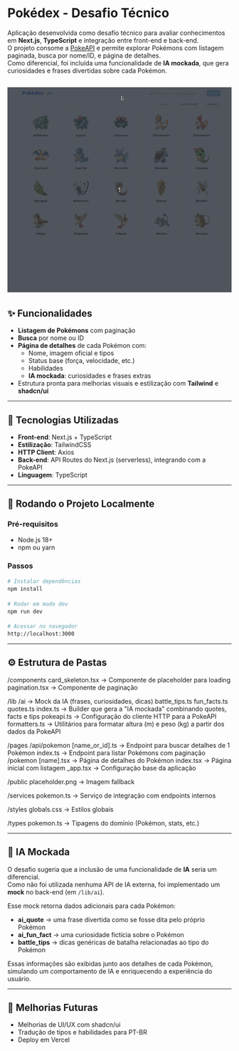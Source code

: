 # Pokédex - Desafio Técnico

Aplicação desenvolvida como desafio técnico para avaliar conhecimentos em **Next.js**, **TypeScript** e integração entre front-end e back-end.  
O projeto consome a [PokeAPI](https://pokeapi.co/) e permite explorar Pokémons com listagem paginada, busca por nome/ID, e página de detalhes.  
Como diferencial, foi incluída uma funcionalidade de **IA mockada**, que gera curiosidades e frases divertidas sobre cada Pokémon.

![Demonstração do Projeto](.github/assets/demo.gif)
---

## ✨ Funcionalidades

- **Listagem de Pokémons** com paginação
- **Busca** por nome ou ID
- **Página de detalhes** de cada Pokémon com:
  - Nome, imagem oficial e tipos
  - Status base (força, velocidade, etc.)
  - Habilidades
  - **IA mockada**: curiosidades e frases extras
- Estrutura pronta para melhorias visuais e estilização com **Tailwind** e **shadcn/ui**

---

## 🧱 Tecnologias Utilizadas

- **Front-end**: Next.js + TypeScript
- **Estilização**: TailwindCSS 
- **HTTP Client**: Axios
- **Back-end**: API Routes do Next.js (serverless), integrando com a PokeAPI
- **Linguagem**: TypeScript

---

## 🚀 Rodando o Projeto Localmente

### Pré-requisitos
- Node.js 18+
- npm ou yarn

### Passos
```bash
# Instalar dependências
npm install

# Rodar em modo dev
npm run dev

# Acessar no navegador
http://localhost:3000
```
--- 

## ⚙️ Estrutura de Pastas
/components
  card_skeleton.tsx   -> Componente de placeholder para loading
  pagination.tsx      -> Componente de paginação

/lib
  /ai                 -> Mock da IA (frases, curiosidades, dicas)
    battle_tips.ts
    fun_facts.ts
    quotes.ts
    index.ts          -> Builder que gera a "IA mockada" combinando quotes, facts e tips
  pokeapi.ts          -> Configuração do cliente HTTP para a PokeAPI
  formatters.ts       -> Utilitários para formatar altura (m) e peso (kg) a partir dos dados da PokeAPI

/pages
  /api/pokemon
    [name_or_id].ts   -> Endpoint para buscar detalhes de 1 Pokémon
    index.ts          -> Endpoint para listar Pokémons com paginação
  /pokemon
    [name].tsx        -> Página de detalhes do Pokémon
  index.tsx           -> Página inicial com listagem
  _app.tsx            -> Configuração base da aplicação

/public
  placeholder.png     -> Imagem fallback

/services
  pokemon.ts          -> Serviço de integração com endpoints internos

/styles
  globals.css         -> Estilos globais

/types
  pokemon.ts          -> Tipagens do domínio (Pokémon, stats, etc.)

---

## 🤖 IA Mockada

O desafio sugeria que a inclusão de uma funcionalidade de **IA** seria um diferencial.  
Como não foi utilizada nenhuma API de IA externa, foi implementado um **mock** no back-end (em `/lib/ai`).

Esse mock retorna dados adicionais para cada Pokémon:

- **ai_quote** → uma frase divertida como se fosse dita pelo próprio Pokémon  
- **ai_fun_fact** → uma curiosidade fictícia sobre o Pokémon  
- **battle_tips** → dicas genéricas de batalha relacionadas ao tipo do Pokémon  

Essas informações são exibidas junto aos detalhes de cada Pokémon, simulando um comportamento de IA e enriquecendo a experiência do usuário.

---
## 🚧 Melhorias Futuras
- Melhorias de UI/UX com shadcn/ui
- Tradução de tipos e habilidades para PT-BR
- Deploy em Vercel